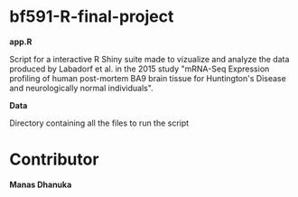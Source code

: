 # bf591-R-final-project

**app.R**

Script for a interactive R Shiny suite made to vizualize and analyze the data produced by Labadorf et al. in the 2015 study "mRNA-Seq Expression profiling of human post-mortem BA9 brain tissue for Huntington's Disease and neurologically normal individuals".

**Data**

Directory containing all the files to run the script

# Contributor

**Manas Dhanuka**

